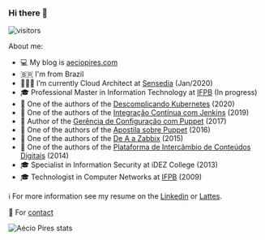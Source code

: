 ### Hi there 👋

![visitors](https://komarev.com/ghpvc/?username=aeciopires&color=blue&style=plastic)

<!--
**aeciopires/aeciopires** is a ✨ _special_ ✨ repository because its `README.md` (this file) appears on your GitHub profile.
-->

About me:

- 💻 My blog is [aeciopires.com](http://aeciopires.com)
- 🇧🇷 I'm from Brazil
- 👨🏼‍💻 I’m currently Cloud Architect at [Sensedia](https://sensedia.com) (Jan/2020)
- 🎓 Professional Master in Information Technology at [IFPB](https://www.ifpb.edu.br) (In progress)
- 📖 One of the authors of the [Descomplicando Kubernetes](https://github.com/badtuxx/DescomplicandoKubernetes) (2020)
- 📖 One of the authors of the [Integração Contínua com Jenkins](https://novatec.com.br/livros/jenkins) (2019)
- 📖 Author of the [Gerência de Configuração com Puppet](https://novatec.com.br/livros/puppet) (2017)
- 📖 One of the authors of the [Apostila sobre Puppet](https://github.com/puppet-br/apostila-puppet) (2016)
- 📖 One of the authors of the [De A a Zabbix](https://novatec.com.br/livros/zabbix) (2015)
- 📖 One of the authors of the [Plataforma de Intercâmbio de Conteúdos Digitais](https://pt.scribd.com/doc/123206365/Plataforma-de-Intercambio-de-Conteudos-Digitais) (2014)
- 🎓 Specialist in Information Security at iDEZ College (2013)
- 🎓 Technologist in Computer Networks at [IFPB](https://www.ifpb.edu.br) (2009)

ℹ️ For more information see my resume on the [Linkedin](https://www.linkedin.com/in/aeciopires) or [Lattes](http://lattes.cnpq.br/5154345089398804).

💬 For [contact](http://blog.aeciopires.com/contato)


![Aécio Pires stats](https://github-readme-stats.vercel.app/api?username=aeciopires&show_icons=true&theme=default)
